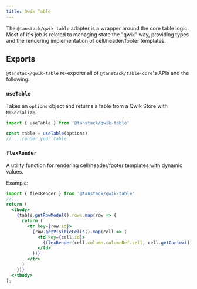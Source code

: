 ```yaml
---
title: Qwik Table
---
```


The `@tanstack/qwik-table` adapter is a wrapper around the core table logic. Most of it's job is related to managing state the "qwik" way, providing types and the rendering implementation of cell/header/footer templates.

## Exports

`@tanstack/qwik-table` re-exports all of `@tanstack/table-core`'s APIs and the following:

### `useTable`

Takes an `options` object and returns a table from a Qwik Store with `NoSerialize`.

```ts
import { useTable } from '@tanstack/qwik-table'

const table = useTable(options)
// ...render your table

```

### `flexRender`

A utility function for rendering cell/header/footer templates with dynamic values.

Example:

```jsx
import { flexRender } from '@tanstack/qwik-table'
//...
return (
  <tbody>
    {table.getRowModel().rows.map(row => {
      return (
        <tr key={row.id}>
          {row.getVisibleCells().map(cell => (
            <td key={cell.id}>
              {flexRender(cell.column.columnDef.cell, cell.getContext())}
            </td>
          ))}
        </tr>
      )
    })}
  </tbody>
);
```

